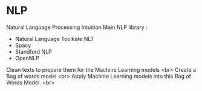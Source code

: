 # NLP
Natural Language Processing Intuition
Main NLP library :
+ Natural Language Toolkate NLT
+ Spacy 
+ Standford NLP
+ OpenNLP

Clean texts to prepare them for the Machine Learning models <br\>
Create a Bag of words model <br\>
Apply Machine Learning models into this Bag of Words Model. <br\>

